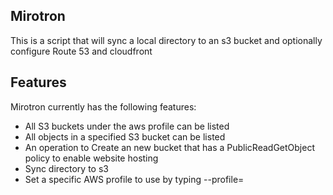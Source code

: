 ## Mirotron
This is a script that will sync a local directory to an s3 bucket and optionally configure Route 53 and cloudfront

## Features

Mirotron currently has the following features:

- All S3 buckets under the aws profile can be listed 
- All objects in a specified S3 bucket can be listed
- An operation to Create an new bucket that has a PublicReadGetObject policy to enable website hosting
- Sync directory to s3
- Set a specific AWS profile to use by typing --profile=<profilename>


